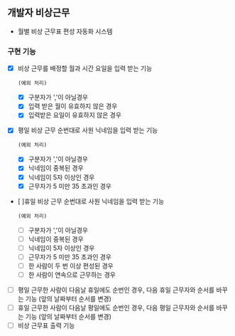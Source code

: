 ## 개발자 비상근무

- 월별 비상 근무표 편성 자동화 시스템

### 구현 기능

- [x] 비상 근무를 배정할 월과 시간 요일을 입력 받는 기능

      (예외 처리)

  - [x] 구분자가 ','이 아닐경우
  - [x] 입력 받은 월이 유효하지 않은 경우
  - [x] 입력받은 요일이 유효하지 않은 경우

- [x] 평일 비상 근무 순번대로 사원 닉네임을 입력 받는 기능

      (예외 처리)

  - [x] 구분자가 ','이 아닐경우
  - [x] 닉네임이 중복된 경우
  - [x] 닉네임이 5자 이상인 경우
  - [x] 근무자가 5 미만 35 초과인 경우

- [ ]휴일 비상 근무 순번대로 사원 닉네임을 입력 받는 기능

      (예외 처리)

  - [ ] 구분자가 ','이 아닐경우
  - [ ] 닉네임이 중복된 경우
  - [ ] 닉네임이 5자 이상인 경우
  - [ ] 근무자가 5 미만 35 초과인 경우
  - [ ] 한 사람이 두 번 이상 편성된 경우
  - [ ] 한 사람이 연속으로 근무하는 경우

- [ ] 평일 근무한 사람이 다음날 휴일에도 순번인 경우, 다음 휴일 근무자와 순서를 바꾸는 기능 (앞의 날짜부터 순서를 변경)
- [ ] 휴일 근무한 사람이 다음날 평일에도 순번인 경우, 다음 평일 근무자와 순서를 바꾸는 기능 (앞의 날짜부터 순서를 변경)
- [ ] 비상 근무표 출력 기능
